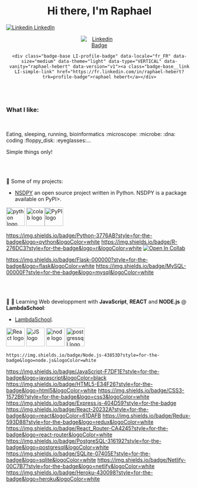 <div align="center"><h1> Hi there, I'm Raphael </h1></div>

[![Linkedin](https://i.stack.imgur.com/gVE0j.png) LinkedIn](www.linkedin.com/in/raphael-hebert)

<div align="center"><a href="www.linkedin.com/in/raphael-hebert"><img src="https://upload.wikimedia.org/wikipedia/commons/0/01/LinkedIn_Logo.svg" alt="Linkedin Badge" style="max-width: 100px"></a>
	

	<div class="badge-base LI-profile-badge" data-locale="fr_FR" data-size="medium" data-theme="light" data-type="VERTICAL" data-vanity="raphael-hebert" data-version="v1"><a class="badge-base__link LI-simple-link" href="https://fr.linkedin.com/in/raphael-hebert?trk=profile-badge">raphael hebert</a></div>
              
  </div>
<br/><br/>
<h3> What I like: </h3>
<br/>
<p> Eating, sleeping, running, bioinformatics :microscope: :microbe: :dna: coding :floppy_disk: :eyeglasses:...  </p>
<p> Simple things only!</p>
<br/><br/>

:open_file_folder: Some of my projects:
  
  
   - [NSDPY](https://github.com/RaphaelHebert/nsdpy) an open source project written in Python. NSDPY is a package available on PyPI>. 
   
  <img src="https://upload.wikimedia.org/wikipedia/commons/c/c3/Python-logo-notext.svg" alt="python logo" width="50"/> <img src="https://upload.wikimedia.org/wikipedia/commons/d/d0/Google_Colaboratory_SVG_Logo.svg" alt="colab logo" width="50"/><img src="https://upload.wikimedia.org/wikipedia/commons/6/64/PyPI_logo.svg" alt="PyPI logo" width="50"/>

https://img.shields.io/badge/Python-3776AB?style=for-the-badge&logo=python&logoColor=white
	https://img.shields.io/badge/R-276DC3?style=for-the-badge&logo=r&logoColor=white
[![Open In Collab](https://colab.research.google.com/assets/colab-badge.svg)](https://colab.research.google.com/github/Naereen/badges)

https://img.shields.io/badge/Flask-000000?style=for-the-badge&logo=flask&logoColor=white
	https://img.shields.io/badge/MySQL-00000F?style=for-the-badge&logo=mysql&logoColor=white

   <br/><br/>
    
   

:school: :notebook: Learning Web developpment with __JavaScript__, __REACT__ and __NODE.js__ @ __LambdaSchool__:


   - [LambdaSchool](https://github.com/RaphaelHebert/LambdaSchool). 
   
   <img src="https://upload.wikimedia.org/wikipedia/commons/a/a7/React-icon.svg" alt="React logo" width="50"/> <img src="https://upload.wikimedia.org/wikipedia/commons/6/6a/JavaScript-logo.png" alt="JS logo" width="50"/> <img src="https://upload.wikimedia.org/wikipedia/commons/d/d9/Node.js_logo.svg" alt="node logo" width="50"/>
   <img src="https://wiki.postgresql.org/images/a/a4/PostgreSQL_logo.3colors.svg" alt="postgressql logo" width="50"/>
 
	https://img.shields.io/badge/Node.js-43853D?style=for-the-badge&logo=node.js&logoColor=white
  https://img.shields.io/badge/JavaScript-F7DF1E?style=for-the-badge&logo=javascript&logoColor=black
  https://img.shields.io/badge/HTML5-E34F26?style=for-the-badge&logo=html5&logoColor=white
  https://img.shields.io/badge/CSS3-1572B6?style=for-the-badge&logo=css3&logoColor=white
  https://img.shields.io/badge/Express.js-404D59?style=for-the-badge
  https://img.shields.io/badge/React-20232A?style=for-the-badge&logo=react&logoColor=61DAFB
  https://img.shields.io/badge/Redux-593D88?style=for-the-badge&logo=redux&logoColor=white
  	https://img.shields.io/badge/React_Router-CA4245?style=for-the-badge&logo=react-router&logoColor=white
    https://img.shields.io/badge/PostgreSQL-316192?style=for-the-badge&logo=postgresql&logoColor=white
    https://img.shields.io/badge/SQLite-07405E?style=for-the-badge&logo=sqlite&logoColor=white
    https://img.shields.io/badge/Netlify-00C7B7?style=for-the-badge&logo=netlify&logoColor=white
    https://img.shields.io/badge/Heroku-430098?style=for-the-badge&logo=heroku&logoColor=white
   
  
<br/><br/><br/><br/><br/><br/><br/><br/><br/><br/><br/><br/><br/><br/>
  
  
  
  
  
  
  
  

